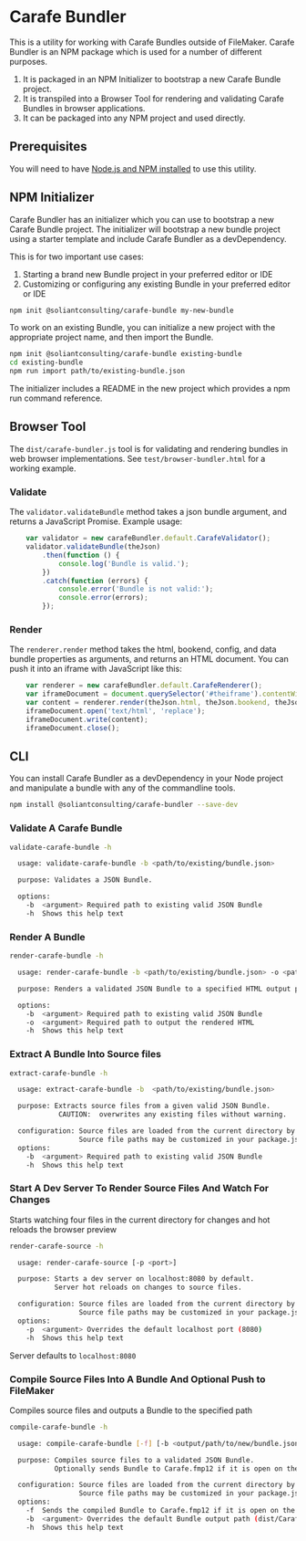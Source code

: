 # Carafe Bundler

This is a utility for working with Carafe Bundles outside of FileMaker. Carafe Bundler is an NPM package which is used for a number of different purposes.

1. It is packaged in an NPM Initializer to bootstrap a new Carafe Bundle project.
1. It is transpiled into a Browser Tool for rendering and validating Carafe Bundles in browser applications.
1. It can be packaged into any NPM project and used directly.

## Prerequisites

You will need to have [Node.js and NPM installed](https://nodejs.org/en/download/) to use this utility.

## NPM Initializer

Carafe Bundler has an initializer which you can use to bootstrap a new Carafe Bundle project. The initializer will bootstrap a new bundle project using a starter template and include Carafe Bundler as a devDependency.

This is for two important use cases:

1. Starting a brand new Bundle project in your preferred editor or IDE
1. Customizing or configuring any existing Bundle in your preferred editor or IDE

```bash
npm init @soliantconsulting/carafe-bundle my-new-bundle
```

To work on an existing Bundle, you can initialize a new project with the appropriate project name, and then import the Bundle.

```bash
npm init @soliantconsulting/carafe-bundle existing-bundle
cd existing-bundle
npm run import path/to/existing-bundle.json
```

The initializer includes a README in the new project which provides a npm run command reference.

## Browser Tool

The `dist/carafe-bundler.js` tool is for validating and rendering bundles in web browser implementations. See `test/browser-bundler.html` for a working example.

### Validate

The `validator.validateBundle` method takes a json bundle argument, and returns a JavaScript Promise. Example usage:

```javascript
    var validator = new carafeBundler.default.CarafeValidator();
    validator.validateBundle(theJson)
        .then(function () {
            console.log('Bundle is valid.');
        })
        .catch(function (errors) {
            console.error('Bundle is not valid:');
            console.error(errors);
        });
```

### Render

The `renderer.render` method takes the html, bookend, config, and data bundle properties as arguments, and returns an HTML document. You can push it into an iframe with JavaScript like this:

```javascript
    var renderer = new carafeBundler.default.CarafeRenderer();
    var iframeDocument = document.querySelector('#theiframe').contentWindow.document;
    var content = renderer.render(theJson.html, theJson.bookend, theJson.config, theJson.data);
    iframeDocument.open('text/html', 'replace');
    iframeDocument.write(content);
    iframeDocument.close();
```



## CLI

You can install Carafe Bundler as a devDependency in your Node project and manipulate a bundle with any of the commandline tools.

```bash
npm install @soliantconsulting/carafe-bundler --save-dev
``` 

### Validate A Carafe Bundle

```bash
validate-carafe-bundle -h
```

```bash
  usage: validate-carafe-bundle -b <path/to/existing/bundle.json>

  purpose: Validates a JSON Bundle.

  options:
    -b  <argument> Required path to existing valid JSON Bundle
    -h  Shows this help text
```

### Render A Bundle

```bash
render-carafe-bundle -h
```

```bash
  usage: render-carafe-bundle -b <path/to/existing/bundle.json> -o <path/to/output/rendered.html>

  purpose: Renders a validated JSON Bundle to a specified HTML output path.

  options:
    -b  <argument> Required path to existing valid JSON Bundle
    -o  <argument> Required path to output the rendered HTML
    -h  Shows this help text
```

### Extract A Bundle Into Source files

```bash
extract-carafe-bundle -h
```

```bash
  usage: extract-carafe-bundle -b  <path/to/existing/bundle.json>

  purpose: Extracts source files from a given valid JSON Bundle.
            CAUTION:  overwrites any existing files without warning.

  configuration: Source files are loaded from the current directory by default.
                 Source file paths may be customized in your package.json.
  options:
    -b  <argument> Required path to existing valid JSON Bundle
    -h  Shows this help text
```


### Start A Dev Server To Render Source Files And Watch For Changes

Starts watching four files in the current directory for changes and hot reloads the browser preview

```bash
render-carafe-source -h
```

```bash
  usage: render-carafe-source [-p <port>]

  purpose: Starts a dev server on localhost:8080 by default.
           Server hot reloads on changes to source files.

  configuration: Source files are loaded from the current directory by default.
                 Source file paths may be customized in your package.json.
  options:
    -p  <argument> Overrides the default localhost port (8080)
    -h  Shows this help text

```

Server defaults to `localhost:8080`

### Compile Source Files Into A Bundle And Optional Push to FileMaker

Compiles source files and outputs a Bundle to the specified path

```bash
compile-carafe-bundle -h
```

```bash
  usage: compile-carafe-bundle [-f] [-b <output/path/to/new/bundle.json>]

  purpose: Compiles source files to a validated JSON Bundle.
           Optionally sends Bundle to Carafe.fmp12 if it is open on the host system.

  configuration: Source files are loaded from the current directory by default.
                 Source file paths may be customized in your package.json.
  options:
    -f  Sends the compiled Bundle to Carafe.fmp12 if it is open on the host system
    -b  <argument> Overrides the default Bundle output path (dist/Carafe-Bundle-{name}-{version}.json)
    -h  Shows this help text

```